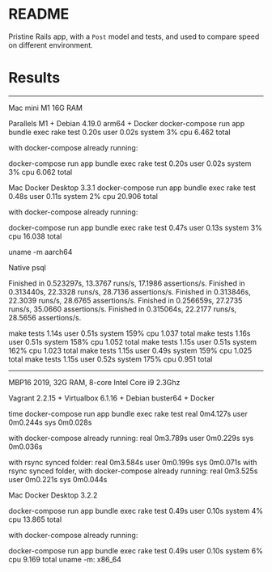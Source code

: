# README

Pristine Rails app, with a `Post` model and tests, and used to compare speed on
different environment.

# Results

------------------------------------------------------------------------

Mac mini M1 16G RAM

Parallels M1 + Debian 4.19.0 arm64 + Docker
docker-compose run app bundle exec rake test  0.20s user 0.02s system 3% cpu 6.462 total

with docker-compose already running:

docker-compose run app bundle exec rake test  0.20s user 0.02s system 3% cpu 6.062 total

Mac Docker Desktop 3.3.1 
docker-compose run app bundle exec rake test  0.48s user 0.11s system 2% cpu 20.906 total

with docker-compose already running:

docker-compose run app bundle exec rake test  0.47s user 0.13s system 3% cpu 16.038 total

uname -m
aarch64


Native psql

Finished in 0.523297s, 13.3767 runs/s, 17.1986 assertions/s.
Finished in 0.313440s, 22.3328 runs/s, 28.7136 assertions/s.
Finished in 0.313846s, 22.3039 runs/s, 28.6765 assertions/s.
Finished in 0.256659s, 27.2735 runs/s, 35.0660 assertions/s.
Finished in 0.315064s, 22.2177 runs/s, 28.5656 assertions/s.

make tests  1.14s user 0.51s system 159% cpu 1.037 total
make tests  1.16s user 0.51s system 158% cpu 1.052 total
make tests  1.15s user 0.51s system 162% cpu 1.023 total
make tests  1.15s user 0.49s system 159% cpu 1.025 total
make tests  1.15s user 0.52s system 175% cpu 0.951 total

------------------------------------------------------------------------

MBP16 2019, 32G RAM, 8-core Intel Core i9 2.3Ghz

Vagrant 2.2.15 + Virtualbox 6.1.16 + Debian buster64 + Docker

time docker-compose run app bundle exec rake test
real	0m4.127s
user	0m0.244s
sys	0m0.028s

with docker-compose already running:
real	0m3.789s
user	0m0.229s
sys	0m0.036s

with rsync synced folder:
real	0m3.584s
user	0m0.199s
sys	0m0.071s
with rsync synced folder, with docker-compose already running:
real	0m3.525s
user	0m0.221s
sys	0m0.044s

Mac Docker Desktop 3.2.2

docker-compose run app bundle exec rake test  0.49s user 0.10s system 4% cpu 13.865 total

with docker-compose already running:

docker-compose run app bundle exec rake test  0.49s user 0.10s system 6% cpu 9.169 total
uname -m: x86_64
